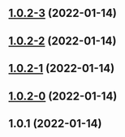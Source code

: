 ## [1.0.2-3](https://github.com/actions/javascript-action/compare/v1.0.2-2...v1.0.2-3) (2022-01-14)



## [1.0.2-2](https://github.com/actions/javascript-action/compare/v1.0.2-1...v1.0.2-2) (2022-01-14)



## [1.0.2-1](https://github.com/actions/javascript-action/compare/v1.0.2-0...v1.0.2-1) (2022-01-14)



## [1.0.2-0](https://github.com/actions/javascript-action/compare/v1.0.1...v1.0.2-0) (2022-01-14)



## 1.0.1 (2022-01-14)



